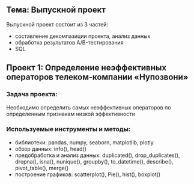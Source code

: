 ## Тема: Выпускной проект

Выпускной проект состоит из 3 частей:
* составление декомпазиции проекта, анализ данных 
* обработка результатов A/B-тестирования
* SQL

## Проект 1: Определение неэффективных операторов телеком-компании «Нупозвони»

### Задача проекта: 
Необходимо определить самых неэффективных операторов по определенным признакам низкой эффективности

### Используемые инструменты и методы:
* библиотеки: pandas, numpy, seaborn, matplotlib, plotly
* обзор данных: info(), head()
* предобработка и анализ данных: duplicated(), drop_duplicates(), dropna(), isna(), nunique(), groupby(), to_datetime(), describe(), pivot_table(), merge()
* построение графиков: scatterplot(), Pie(), hist(), boxplot()




